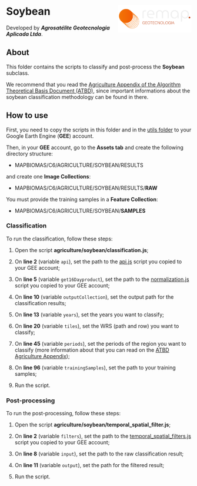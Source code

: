 <div>
    <img src='../assets/logo.png' height='auto' width='200' align='right'>
    <h1>Soybean</h1>
</div>

Developed by ***Agrosatélite Geotecnologia Aplicada Ltda***.

## About

This folder contains the scripts to classify and post-process the **Soybean** subclass. 

We recommend that you read the [Agriculture Appendix of the Algorithm Theoretical Basis Document (ATBD)](https://mapbiomas.org/download-dos-atbds), since important informations about the soybean classification methodology can be found in there. 

## How to use

First, you need to copy the scripts in this folder and in the [utils folder](../utils) to your Google Earth Engine (**GEE**) account.

Then, in your **GEE** account, go to the **Assets tab** and create the following directory structure:

 - MAPBIOMAS/C6/AGRICULTURE/SOYBEAN/RESULTS

and create one **Image Collections**:

 - MAPBIOMAS/C6/AGRICULTURE/SOYBEAN/RESULTS/**RAW**
 
You must provide the training samples in a **Feature Collection**:

 - MAPBIOMAS/C6/AGRICULTURE/SOYBEAN/**SAMPLES**


### Classification 

To run the classification, follow these steps:

1. Open the script **agriculture/soybean/classification.js**;

2. On **line 2** (variable `api`), set the path to the [api.js](../utils/api.js) script you copied to your GEE account;

3. On **line 5** (variable `get16Dayproduct`), set the path to the [normalization.js](../utils/normalization.js) script you copied to your GEE account;

4. On **line 10** (variable `outputCollection`), set the output path for the classification results;

5. On **line 13** (variable `years`), set the years you want to classify;
    
6. On **line 20** (variable `tiles`), set the WRS (path and row) you want to classify;
    
7. On **line 45** (variable `periods`), set the periods of the region you want to classify (more information about that you can read on the [ATBD Agriculture Appendix](https://mapbiomas.org/download-dos-atbds));

8. On **line 96** (variable `trainingSamples`), set the path to your training samples;
        
9. Run the script.

### Post-processing
    
To run the post-processing, follow these steps:

1. Open the script **agriculture/soybean/temporal_spatial_filter.js**;

2. On **line 2** (variable `filters`), set the path to the [temporal_spatial_filters.js](../utils/temporal_spatial_filters.js) script you copied to your GEE account;

3. On **line 8** (variable `input`), set the path to the raw classification result;

4. On **line 11** (variable `output`), set the path for the filtered result;

5. Run the script.